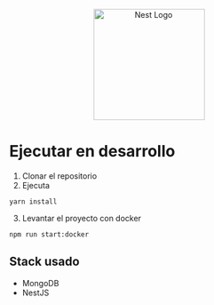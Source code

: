 <p align="center">
  <a href="http://nestjs.com/" target="blank"><img src="https://nestjs.com/img/logo-small.svg" width="200" alt="Nest Logo" /></a>
</p>

# Ejecutar en desarrollo

1. Clonar el repositorio
2. Ejecuta

```
yarn install
```

3. Levantar el proyecto con docker

```
npm run start:docker
```

## Stack usado

- MongoDB
- NestJS
